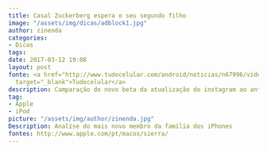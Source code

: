 ```yaml
---
title: Casal Zuckerberg espera o seu segundo filho
image: "/assets/img/dicas/adblock1.jpg"
author: zinenda
categories:
- Dicas
tags: 
date: 2017-03-12 19:08
layout: post
fonte: <a href="http://www.tudocelular.com/android/noticias/n67996/videochamadas-no-android-via-booyah-app.html"
  target="_blank">Tudocelular</a>
description: Camparação do novo beta da atualização do instagram ao antigo beta
tag:
- Apple
- iPod
picture: "/assets/img/author/zinenda.jpg"
Description: Analíse do mais novo membro da família dos iPhones
fontes: http://www.apple.com/pt/macos/sierra/
---
```

